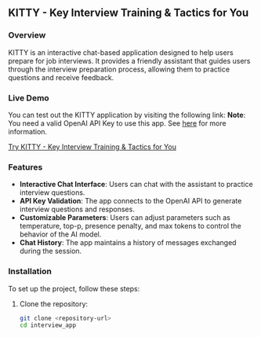 ## KITTY - Key Interview Training & Tactics for You

### Overview
KITTY is an interactive chat-based application designed to help users prepare for job interviews. It provides a friendly assistant that guides users through the interview preparation process, allowing them to practice questions and receive feedback.

### Live Demo

You can test out the KITTY application by visiting the following link:
**Note**: You need a valid OpenAI API Key to use this app. See [here](https://platform.openai.com/docs/quickstart) for more information.

[Try KITTY - Key Interview Training & Tactics for You](<insert-your-deployed-app-link-here>)


### Features
- **Interactive Chat Interface**: Users can chat with the assistant to practice interview questions.
- **API Key Validation**: The app connects to the OpenAI API to generate interview questions and responses.
- **Customizable Parameters**: Users can adjust parameters such as temperature, top-p, presence penalty, and max tokens to control the behavior of the AI model.
- **Chat History**: The app maintains a history of messages exchanged during the session.

### Installation

To set up the project, follow these steps:

1. Clone the repository:
   ```bash
   git clone <repository-url>
   cd interview_app